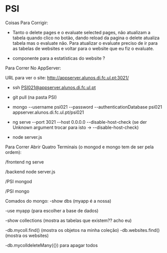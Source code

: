 # PSI

Coisas Para Corrigir:
- Tanto o delete pages e o evaluate selected pages, não atualizam a tabela quando clico no botão, dando reload da pagina o delete atualiza tabela mas o evaluate não. Para atualizar o evaluate preciso de ir para as tabelas de websites e voltar para o website que eu fiz o evaluate.

- componente para a estatísticas do website ? 

Para Correr No AppServer:

URL para ver o site: http://appserver.alunos.di.fc.ul.pt:3021/

- ssh PSI021@appserver.alunos.di.fc.ul.pt

- git pull (na pasta PSI)

- mongo --username psi021 --password --authenticationDatabase psi021 appserver.alunos.di.fc.ul.pt/psi021

- ng serve --port 3021 --host 0.0.0.0 --disable-host-check (se der Unknown argument trocar para isto -> --disable-host-check)

- node server.js


Para Correr Abrir Quatro Terminais (o mongod e mongo tem de ser pela ordem):

/frontend ng serve

/backend node server.js

/PSI mongod 

/PSI mongo

Comados do mongo:
-show dbs (myapp é a nossa)

-use myapp (para escolher a base de dados)

-show collections (mostra as tabelas que existem?? acho eu)

-db.mycoll.find() (mostra os objetos na minha coleção)
-db.websites.find() (mostra os websites)

-db.mycolldeleteMany({}) para apagar todos
